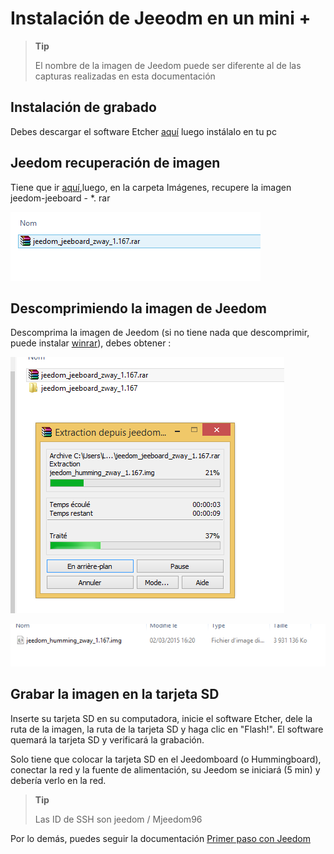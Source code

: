 # Instalación de Jeeodm en un mini +

> **Tip**
>
> El nombre de la imagen de Jeedom puede ser diferente al de las capturas realizadas en esta documentación

## Instalación de grabado

Debes descargar el software Etcher [aquí](https://etcher.io/) luego instálalo en tu pc

## Jeedom recuperación de imagen

Tiene que ir [aquí](https://images.jeedom.com/jeeboard/),luego, en la carpeta Imágenes, recupere la imagen jeedom-jeeboard - \*. rar

![install humming 1](images/install_humming_1.PNG)

## Descomprimiendo la imagen de Jeedom

Descomprima la imagen de Jeedom (si no tiene nada que descomprimir, puede instalar [winrar](http://www.clubic.com/telecharger-fiche9632-winrar.html)), debes obtener :

![install humming 2](images/install_humming_2.PNG)

![install humming 8](images/install_humming_8.PNG)

## Grabar la imagen en la tarjeta SD

Inserte su tarjeta SD en su computadora, inicie el software Etcher, dele la ruta de la imagen, la ruta de la tarjeta SD y haga clic en "Flash!". El software quemará la tarjeta SD y verificará la grabación.

Solo tiene que colocar la tarjeta SD en el Jeedomboard (o Hummingboard), conectar la red y la fuente de alimentación, su Jeedom se iniciará (5 min) y debería verlo en la red.

> **Tip**
>
> Las ID de SSH son jeedom / Mjeedom96

Por lo demás, puedes seguir la documentación [Primer paso con Jeedom](https://doc.jeedom.com/es_ES/premiers-pas/index.html)

